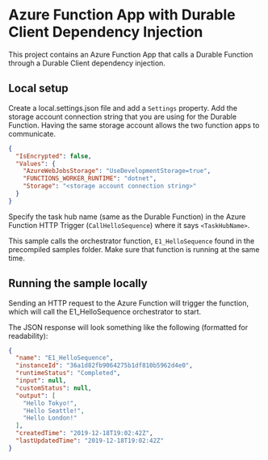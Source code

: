 # Azure Function App with Durable Client Dependency Injection

This project contains an Azure Function App that calls a Durable Function through a Durable Client dependency injection.

## Local setup

Create a local.settings.json file and add a `Settings` property. Add the storage account connection string that you are using for the Durable Function. Having the same storage account allows the two function apps to communicate.

```json
{
  "IsEncrypted": false,
  "Values": {
    "AzureWebJobsStorage": "UseDevelopmentStorage=true",
    "FUNCTIONS_WORKER_RUNTIME": "dotnet",
    "Storage": "<storage account connection string>"
  }
}
```

Specify the task hub name (same as the Durable Function) in the Azure Function HTTP Trigger (`CallHelloSequence`) where it says `<TaskHubName>`.

This sample calls the orchestrator function, `E1_HelloSequence` found in the precompiled samples folder. Make sure that function is running at the same time.

## Running the sample locally
Sending an HTTP request to the Azure Function will trigger the function, which will call the E1_HelloSequence orchestrator to start.

The JSON response will look something like the following (formatted for readability):

```JSON
{
  "name": "E1_HelloSequence",
  "instanceId": "36a1d82fb9064275b1df810b5962d4e0",
  "runtimeStatus": "Completed",
  "input": null,
  "customStatus": null,
  "output": [
    "Hello Tokyo!",
    "Hello Seattle!",
    "Hello London!"
  ],
  "createdTime": "2019-12-18T19:02:42Z",
  "lastUpdatedTime": "2019-12-18T19:02:42Z"
}
```